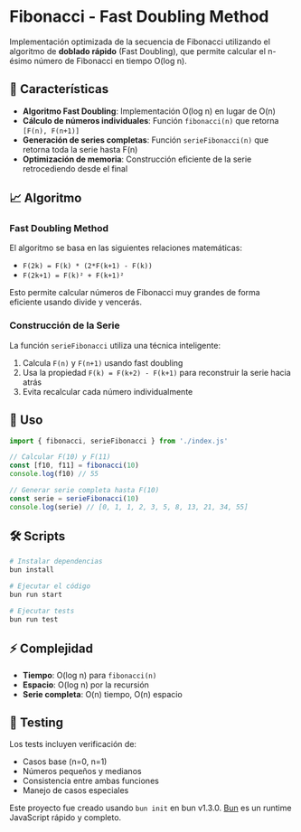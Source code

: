 # Fibonacci - Fast Doubling Method

Implementación optimizada de la secuencia de Fibonacci utilizando el algoritmo de **doblado rápido** (Fast Doubling), que permite calcular el n-ésimo número de Fibonacci en tiempo O(log n).

## 🎯 Características

- **Algoritmo Fast Doubling**: Implementación O(log n) en lugar de O(n)
- **Cálculo de números individuales**: Función `fibonacci(n)` que retorna `[F(n), F(n+1)]`
- **Generación de series completas**: Función `serieFibonacci(n)` que retorna toda la serie hasta F(n)
- **Optimización de memoria**: Construcción eficiente de la serie retrocediendo desde el final

## 📈 Algoritmo

### Fast Doubling Method

El algoritmo se basa en las siguientes relaciones matemáticas:
- `F(2k) = F(k) * (2*F(k+1) - F(k))`
- `F(2k+1) = F(k)² + F(k+1)²`

Esto permite calcular números de Fibonacci muy grandes de forma eficiente usando divide y vencerás.

### Construcción de la Serie

La función `serieFibonacci` utiliza una técnica inteligente:
1. Calcula `F(n)` y `F(n+1)` usando fast doubling
2. Usa la propiedad `F(k) = F(k+2) - F(k+1)` para reconstruir la serie hacia atrás
3. Evita recalcular cada número individualmente

## 🚀 Uso

```typescript
import { fibonacci, serieFibonacci } from './index.js'

// Calcular F(10) y F(11)
const [f10, f11] = fibonacci(10)
console.log(f10) // 55

// Generar serie completa hasta F(10)
const serie = serieFibonacci(10)
console.log(serie) // [0, 1, 1, 2, 3, 5, 8, 13, 21, 34, 55]
```

## 🛠️ Scripts

```bash
# Instalar dependencias
bun install

# Ejecutar el código
bun run start

# Ejecutar tests
bun run test
```

## ⚡ Complejidad

- **Tiempo**: O(log n) para `fibonacci(n)`
- **Espacio**: O(log n) por la recursión
- **Serie completa**: O(n) tiempo, O(n) espacio

## 🧪 Testing

Los tests incluyen verificación de:
- Casos base (n=0, n=1)
- Números pequeños y medianos
- Consistencia entre ambas funciones
- Manejo de casos especiales

Este proyecto fue creado usando `bun init` en bun v1.3.0. [Bun](https://bun.com) es un runtime JavaScript rápido y completo.
